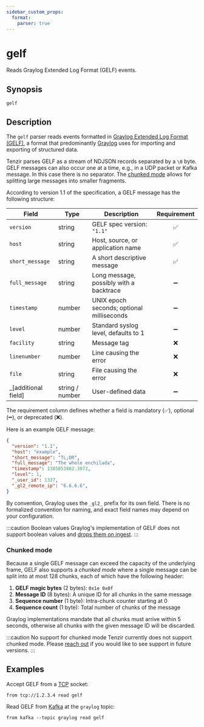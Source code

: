 ```yaml
---
sidebar_custom_props:
  format:
    parser: true
---
```


# gelf

Reads Graylog Extended Log Format (GELF) events.

## Synopsis

```
gelf
```

## Description

The `gelf` parser reads events formatted in [Graylog Extended Log Format
(GELF)][gelf-spec], a format that predominantly
[Graylog](../integrations/graylog.md) uses for importing and exporting
of structured data.

Tenzir parses GELF as a stream of NDJSON records separated by a `\0` byte. GELF
messages can also occur one at a time, e.g., in a UDP packet or Kafka message.
In this case there is no separator. The [chunked mode](#chunked-mode) allows for
splitting large messages into smaller fragments.

[gelf-spec]: https://go2docs.graylog.org/5-0/getting_in_log_data/gelf.html

According to version 1.1 of the specification, a GELF message has the following
structure:

| Field               | Type           | Description                              | Requirement |
|---------------------|----------------|------------------------------------------|:-----------:|
| `version`           | string         | GELF spec version: `"1.1"`               | ✅          |
| `host`              | string         | Host, source, or application name        | ✅          |
| `short_message`     | string         | A short descriptive message              | ✅          |
| `full_message`      | string         | Long message, possibly with a backtrace  | ➖          |
| `timestamp`         | number         | UNIX epoch seconds; optional milliseconds | ➖         |
| `level`             | number         | Standard syslog level, defaults to 1     | ➖          |
| `facility`          | string         | Message tag                              | ❌          |
| `linenumber`        | number         | Line causing the error                   | ❌          |
| `file`              | string         | File causing the error                   | ❌          |
| _[additional field] | string / number | User-defined data                       | ➖          |

The requirement column defines whether a field is mandatory (✅), optional (➖),
or deprecated (❌).

Here is an example GELF message:

```json
{
  "version": "1.1",
  "host": "example",
  "short_message": "TL;DR",
  "full_message": "The whole enchilada",
  "timestamp": 1385053862.3072,
  "level": 1,
  "_user_id": 1337,
  "_gl2_remote_ip": "6.6.6.6",
}
```

By convention, Graylog uses the `_gl2_` prefix for its own field. There is no
formalized convention for naming, and exact field names may depend on your
configuration.

:::caution Boolean values
Graylog's implementation of GELF does not support boolean values and [drops them
on ingest](https://github.com/Graylog2/graylog2-server/issues/5504).
:::

### Chunked mode

Because a single GELF message can exceed the capacity of the underlying frame,
GELF also supports a *chunked mode* where a single message can be split into at
most 128 chunks, each of which have the following header:

1. **GELF magic bytes** (2 bytes): `0x1e 0x0f`
2. **Message ID** (8 bytes): A unique ID for all chunks in the same message
3. **Sequence number** (1 byte): Intra-chunk counter starting at 0
4. **Sequence count** (1 byte): Total number of chunks of the message

Graylog implementations mandate that all chunks must arrive within 5 seconds,
otherwise all chunks with the given message ID will be discarded.

:::caution No support for chunked mode
Tenzir currently does not support chunked mode. Please [reach out](/discord) if
you would like to see support in future versions.
:::

## Examples

Accept GELF from a [TCP](../connectors/tcp.md) socket:

```
from tcp://1.2.3.4 read gelf
```

Read GELF from [Kafka](../connectors/kafka.md) at the `graylog` topic:

```
from kafka --topic graylog read gelf
```
